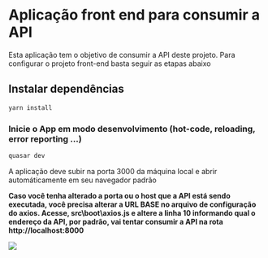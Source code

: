 # Aplicação front end para consumir a API
<p>Esta aplicação tem o objetivo de consumir a API deste projeto. Para configurar o projeto front-end basta seguir as etapas abaixo</p>

## Instalar dependências
```bash
yarn install
```

### Inicie o App em modo desenvolvimento (hot-code, reloading, error reporting ...)
```bash
quasar dev
```

<p>A aplicação deve subir na porta 3000 da máquina local e abrir automáticamente em seu navegador padrão</p>
<p><b>Caso você tenha alterado a porta ou o host que a API está sendo executada, você precisa alterar a URL BASE no arquivo de configuração do axios. Acesse,
src\boot\axios.js e altere a linha 10 informando qual o endereço da API, por padrão, vai tentar consumir a API na rota http://localhost:8000</b></p>

<img src="https://user-images.githubusercontent.com/20250407/133933977-d7987b16-90ad-4493-be64-dcdc1d07ccc9.png" />
